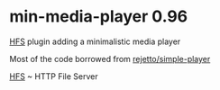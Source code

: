 # min-media-player 0.96
[HFS](https://github.com/rejetto/hfs) plugin adding a minimalistic media player

Most of the code borrowed from [rejetto/simple-player](https://github.com/rejetto/simple-player)

[HFS](https://github.com/rejetto/hfs) ~  HTTP File Server

